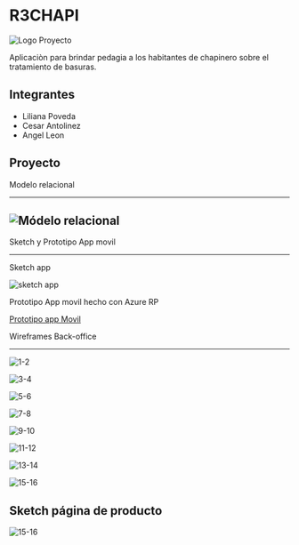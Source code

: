 # R3CHAPI

![Logo Proyecto](https://raw.githubusercontent.com/TalentoBogotaFedesoft/it-talent-052-r3chapi/master/Proyecto/dise%C3%B1os/logo/logo.png)

Aplicaciòn para brindar pedagia a los habitantes de chapinero sobre el tratamiento de basuras.

## Integrantes

- Liliana Poveda
- Cesar Antolinez
- Angel Leon


## Proyecto

Modelo relacional

---

![Módelo relacional](https://raw.githubusercontent.com/TalentoBogotaFedesoft/it-talent-052-r3chapi/master/Proyecto/Modelo%20relacional/ER1.png)
---

Sketch y Prototipo App movil

---


Sketch app

![sketch app](https://raw.githubusercontent.com/TalentoBogotaFedesoft/it-talent-052-r3chapi/master/Proyecto/diseños/Diseño%20UI/sketch-app/sketch-app.jpeg)

Prototipo App movil hecho con Azure RP

[Prototipo app Movil](https://c0der97.github.io/Proyecto/prototipo/index.html)

 
Wireframes Back-office 

---


![1-2](https://raw.githubusercontent.com/TalentoBogotaFedesoft/it-talent-052-r3chapi/master/Proyecto/diseños/Diseño%20UI/wireframe-backoffice/1-2.jpeg)

![3-4](https://raw.githubusercontent.com/TalentoBogotaFedesoft/it-talent-052-r3chapi/master/Proyecto/diseños/Diseño%20UI/wireframe-backoffice/3-4.jpeg)

![5-6](https://raw.githubusercontent.com/TalentoBogotaFedesoft/it-talent-052-r3chapi/master/Proyecto/diseños/Diseño%20UI/wireframe-backoffice/5-6.jpeg)

![7-8](https://raw.githubusercontent.com/TalentoBogotaFedesoft/it-talent-052-r3chapi/master/Proyecto/diseños/Diseño%20UI/wireframe-backoffice/7-8.jpeg)


![9-10](https://raw.githubusercontent.com/TalentoBogotaFedesoft/it-talent-052-r3chapi/master/Proyecto/diseños/Diseño%20UI/wireframe-backoffice/9-10.jpeg)


![11-12](https://raw.githubusercontent.com/TalentoBogotaFedesoft/it-talent-052-r3chapi/master/Proyecto/diseños/Diseño%20UI/wireframe-backoffice/11-12.jpeg)


![13-14](https://raw.githubusercontent.com/TalentoBogotaFedesoft/it-talent-052-r3chapi/master/Proyecto/diseños/Diseño%20UI/wireframe-backoffice/13-14.jpeg)

![15-16](https://raw.githubusercontent.com/TalentoBogotaFedesoft/it-talent-052-r3chapi/master/Proyecto/diseños/Diseño%20UI/wireframe-backoffice/15-16.jpeg)

 
Sketch página de producto
---

![15-16](https://raw.githubusercontent.com/TalentoBogotaFedesoft/it-talent-052-r3chapi/master/Proyecto/diseños/Diseño%20UI/wireframe-landing/landing.jpeg)


